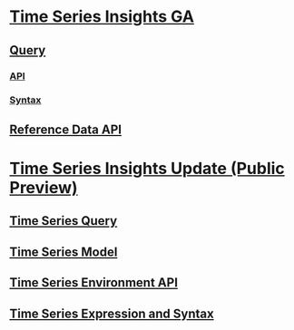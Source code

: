 # [Time Series Insights GA](ga.md)
## [Query](ga-query.md)
### [API](ga-query-api.md)
### [Syntax](ga-query-syntax.md)
## [Reference Data API](ga-reference-data-api.md)
# [Time Series Insights Update (Public Preview)](update.md)
## [Time Series Query](update-tsq.md)
## [Time Series Model](update-tsm.md)
## [Time Series Environment API](update-env.md)
## [Time Series Expression and Syntax](update-tsx.md)
